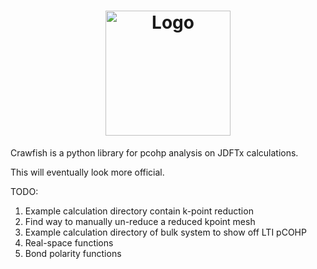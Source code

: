 <h1 align="center">
  <picture>
    <source media="(prefers-color-scheme: dark)" srcset="https://github.com/user-attachments/assets/d339ce1f-b041-433c-a7c3-19204bac4061">
    <img alt="Logo" src="https://github.com/user-attachments/assets/d339ce1f-b041-433c-a7c3-19204bac4061"
height="200">
  </picture>
</h1>

Crawfish is a python library for pcohp analysis on JDFTx calculations.


This will eventually look more official.

TODO:
  1. Example calculation directory contain k-point reduction
  2. Find way to manually un-reduce a reduced kpoint mesh
  3. Example calculation directory of bulk system to show off LTI pCOHP
  4. Real-space functions
  5. Bond polarity functions
